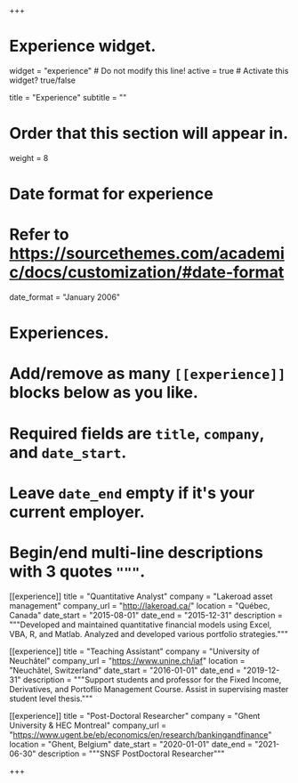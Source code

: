 +++
# Experience widget.
widget = "experience"  # Do not modify this line!
active = true  # Activate this widget? true/false

title = "Experience"
subtitle = ""

# Order that this section will appear in.
weight = 8

# Date format for experience
#   Refer to https://sourcethemes.com/academic/docs/customization/#date-format
date_format = "January 2006"

# Experiences.
#   Add/remove as many `[[experience]]` blocks below as you like.
#   Required fields are `title`, `company`, and `date_start`.
#   Leave `date_end` empty if it's your current employer.
#   Begin/end multi-line descriptions with 3 quotes `"""`.


[[experience]]
  title = "Quantitative Analyst"
  company = "Lakeroad asset management"
  company_url = "http://lakeroad.ca/"
  location = "Québec, Canada"
  date_start = "2015-08-01"
  date_end = "2015-12-31"
  description = """Developed and maintained quantitative financial models using Excel, VBA, R, and Matlab.  Analyzed and developed various portfolio strategies."""


[[experience]]
  title = "Teaching Assistant"
  company = "University of Neuchâtel"
  company_url = "https://www.unine.ch/iaf"
  location = "Neuchâtel, Switzerland"
  date_start = "2016-01-01"
  date_end = "2019-12-31"
  description = """Support students and professor for the Fixed Income, Derivatives, and Portoflio Management Course. Assist in supervising master student level thesis."""


[[experience]]
  title = "Post-Doctoral Researcher"
  company = "Ghent University & HEC Montreal"
  company_url = "https://www.ugent.be/eb/economics/en/research/bankingandfinance"
  location = "Ghent, Belgium"
  date_start = "2020-01-01"
  date_end = "2021-06-30"
  description = """SNSF PostDoctoral Researcher"""
  
  
+++
